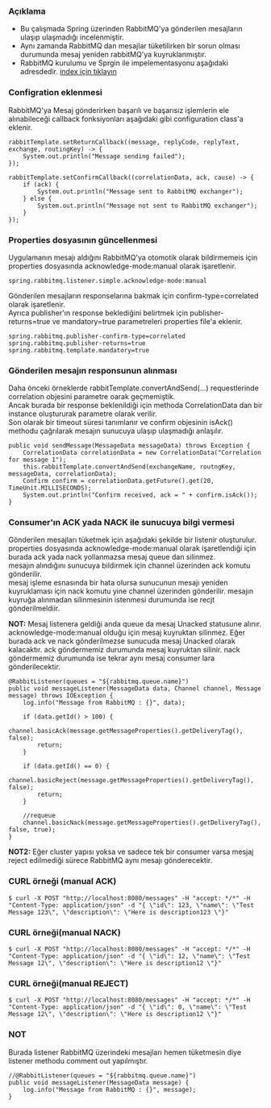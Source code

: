 ### Açıklama 
- Bu çalışmada Spring üzerinden RabbitMQ'ya gönderilen mesajların ulaşıp ulaşmadığı incelenmiştir.
- Aynı zamanda RabbitMQ dan mesajlar tüketilirken bir sorun olması durumunda mesaj yeniden rabbitMQ'ya kuyruklanmıştır.
- RabbitMQ kurulumu ve Sprgin ile impelementasyonu aşağıdaki adresdedir. 
[index için tıklayın](../spring-rabbit-mq-example/README.md)


### Configration eklenmesi
RabbitMQ'ya Mesaj gönderirken  başarılı ve başarısız işlemlerin ele alınabileceği callback fonksiyonları aşağıdaki gibi configuration class'a eklenir.

```
rabbitTemplate.setReturnCallback((message, replyCode, replyText, exchange, routingKey) -> {
    System.out.println("Message sending failed");
});

rabbitTemplate.setConfirmCallback((correlationData, ack, cause) -> {
    if (ack) {
        System.out.println("Message sent to RabbitMQ exchanger");
    } else {
        System.out.println("Message not sent to RabbitMQ exchanger");
    }
});
```

### Properties dosyasının güncellenmesi
Uygulamanın mesajı aldığını RabbitMQ'ya otomotik olarak bildirmemeis için properties dosyasında acknowledge-mode:manual olarak işaretlenir.
```
spring.rabbitmq.listener.simple.acknowledge-mode:manual
```

Gönderilen mesajların responselarına bakmak için confirm-type=correlated olarak işaretlenir. <br/>
Ayrıca publisher'ın response beklediğini belirtmek için publisher-returns=true ve mandatory=true parametreleri properties file'a eklenir.
```
spring.rabbitmq.publisher-confirm-type=correlated
spring.rabbitmq.publisher-returns=true
spring.rabbitmq.template.mandatory=true
```

### Gönderilen mesajın responsunun alınması
Daha önceki örneklerde rabbitTemplate.convertAndSend(...) requestlerinde correlation objesini parametre oarak geçmemiştik. <br/>
Ancak burada bir response beklenildiği için methoda CorrelationData dan bir instance oluştururak parametre olarak verilir. <br/>
Son olarak bir timeout süresi tanımlanır ve confirm objesinin isAck() methodu çağrılarak mesajın sunucuya ulaşıp ulaşmadığı anlaşılır.

```
public void sendMessage(MessageData messageData) throws Exception {
    CorrelationData correlationData = new CorrelationData("Correlation for message 1");
    this.rabbitTemplate.convertAndSend(exchangeName, routngKey, messageData, correlationData);
    Confirm confirm = correlationData.getFuture().get(20, TimeUnit.MILLISECONDS);
    System.out.println("Confirm received, ack = " + confirm.isAck());
}
```

### Consumer'ın ACK yada NACK ile sunucuya bilgi vermesi
Gönderilen mesajları tüketmek için aşağıdaki şekilde bir listenir oluşturulur. <br/>
properties dosyasında acknowledge-mode:manual olarak işaretlendiği için burada ack yada nack yollanmazsa mesaj queue dan silinmez. <br/>
mesajın alındığını sunucuya bildirmek için channel üzerinden ack komutu gönderilir. <br/>
mesaj işleme esnasında bir hata olursa sunucunun mesajı yeniden kuyruklaması için nack komutu yine channel üzerinden gönderilir.
mesajın kuyruğa alınmadan silinmesinin istenmesi durumunda ise recjt gönderilmeldiir. 

**NOT:** Mesaj listenera geldiği anda queue da mesaj Unacked statusune alınır. acknowledge-mode:manual olduğu için mesaj kuyruktan silinmez.
Eğer burada ack ve nack gönderilmezse sunucuda mesaj Unacked olarak kalacaktır. 
ack göndermemiz durumunda mesaj kuyruktan silinir. nack göndermemiz durumunda ise tekrar aynı mesaj consumer lara gönderilecektir.

```
@RabbitListener(queues = "${rabbitmq.queue.name}")
public void messageListener(MessageData data, Channel channel, Message message) throws IOException {
    log.info("Message from RabbitMQ : {}", data);

    if (data.getId() > 100) {
        channel.basicAck(message.getMessageProperties().getDeliveryTag(), false);
        return;
    }

    if (data.getId() == 0) {
        channel.basicReject(message.getMessageProperties().getDeliveryTag(), false);
        return;
    }

    //requeue
    channel.basicNack(message.getMessageProperties().getDeliveryTag(), false, true);
}
```

**NOT2:** Eğer cluster yapısı yoksa ve sadece tek bir consumer varsa mesjaj reject edilmediği sürece RabbitMQ aynı mesajı gönderecektir.


### CURL örneği (manual ACK)
 ```
$ curl -X POST "http://localhost:8080/messages" -H "accept: */*" -H "Content-Type: application/json" -d "{ \"id\": 123, \"name\": \"Test Message 123\", \"description\": \"Here is description123 \"}"
```
 
### CURL örneği(manual NACK)
 ```
$ curl -X POST "http://localhost:8080/messages" -H "accept: */*" -H "Content-Type: application/json" -d "{ \"id\": 12, \"name\": \"Test Message 12\", \"description\": \"Here is description12 \"}"
```
 
### CURL örneği(manual REJECT)
 ```
$ curl -X POST "http://localhost:8080/messages" -H "accept: */*" -H "Content-Type: application/json" -d "{ \"id\": 0, \"name\": \"Test Message 12\", \"description\": \"Here is description12 \"}"
```
 
### NOT
Burada listener RabbitMQ üzerindeki mesajları hemen tüketmesin diye listener methodu comment out yapılmıştır.
```
//@RabbitListener(queues = "${rabbitmq.queue.name}")
public void messageListener(MessageData message) {
    log.info("Message from RabbitMQ : {}", message);
}
```


